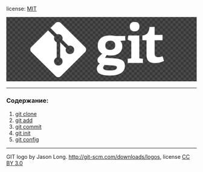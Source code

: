 

license: [MIT](./license.md)

![git-logo](/assets/git-logo.png)

---

### Содержание:
1. [git clone](clone.md)
2. [git add](add.md)
3. [git commit](commit.md)
4. [git init](init.md)
5. [git config](config.md)


---

GIT logo by Jason Long. http://git-scm.com/downloads/logos, license [CC BY 3.0](https://creativecommons.org/licenses/by/3.0/)

